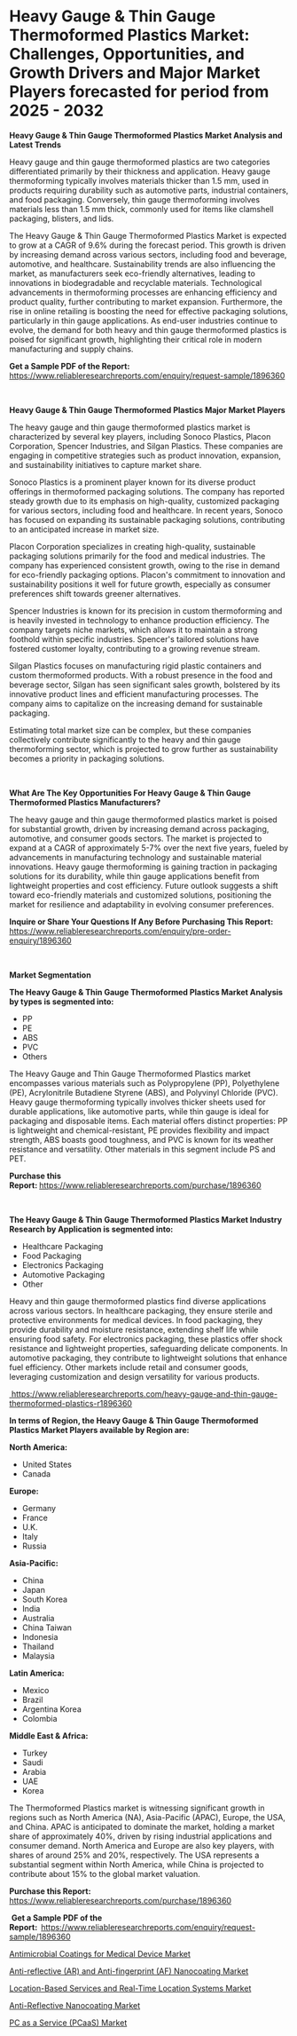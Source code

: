 <p><h1>Heavy Gauge & Thin Gauge Thermoformed Plastics Market: Challenges, Opportunities, and Growth Drivers and Major Market Players forecasted for period from 2025 - 2032</h1></p><p><strong>Heavy Gauge & Thin Gauge Thermoformed Plastics Market Analysis and Latest Trends</strong></p>
<p><p>Heavy gauge and thin gauge thermoformed plastics are two categories differentiated primarily by their thickness and application. Heavy gauge thermoforming typically involves materials thicker than 1.5 mm, used in products requiring durability such as automotive parts, industrial containers, and food packaging. Conversely, thin gauge thermoforming involves materials less than 1.5 mm thick, commonly used for items like clamshell packaging, blisters, and lids.</p><p>The Heavy Gauge & Thin Gauge Thermoformed Plastics Market is expected to grow at a CAGR of 9.6% during the forecast period. This growth is driven by increasing demand across various sectors, including food and beverage, automotive, and healthcare. Sustainability trends are also influencing the market, as manufacturers seek eco-friendly alternatives, leading to innovations in biodegradable and recyclable materials. Technological advancements in thermoforming processes are enhancing efficiency and product quality, further contributing to market expansion. Furthermore, the rise in online retailing is boosting the need for effective packaging solutions, particularly in thin gauge applications. As end-user industries continue to evolve, the demand for both heavy and thin gauge thermoformed plastics is poised for significant growth, highlighting their critical role in modern manufacturing and supply chains.</p></p>
<p><strong>Get a Sample PDF of the Report:&nbsp;</strong> <a href="https://www.reliableresearchreports.com/enquiry/request-sample/1896360?utm_campaign=12&utm_medium=2&utm_source=Github&utm_content=ia&utm_term=28032025&utm_id=heavy-gauge-thin-gauge-thermoformed-plastics">https://www.reliableresearchreports.com/enquiry/request-sample/1896360</a></p>
<p>&nbsp;</p>
<p><strong>Heavy Gauge & Thin Gauge Thermoformed Plastics Major Market Players</strong></p>
<p><p>The heavy gauge and thin gauge thermoformed plastics market is characterized by several key players, including Sonoco Plastics, Placon Corporation, Spencer Industries, and Silgan Plastics. These companies are engaging in competitive strategies such as product innovation, expansion, and sustainability initiatives to capture market share.</p><p>Sonoco Plastics is a prominent player known for its diverse product offerings in thermoformed packaging solutions. The company has reported steady growth due to its emphasis on high-quality, customized packaging for various sectors, including food and healthcare. In recent years, Sonoco has focused on expanding its sustainable packaging solutions, contributing to an anticipated increase in market size.</p><p>Placon Corporation specializes in creating high-quality, sustainable packaging solutions primarily for the food and medical industries. The company has experienced consistent growth, owing to the rise in demand for eco-friendly packaging options. Placon's commitment to innovation and sustainability positions it well for future growth, especially as consumer preferences shift towards greener alternatives.</p><p>Spencer Industries is known for its precision in custom thermoforming and is heavily invested in technology to enhance production efficiency. The company targets niche markets, which allows it to maintain a strong foothold within specific industries. Spencer's tailored solutions have fostered customer loyalty, contributing to a growing revenue stream.</p><p>Silgan Plastics focuses on manufacturing rigid plastic containers and custom thermoformed products. With a robust presence in the food and beverage sector, Silgan has seen significant sales growth, bolstered by its innovative product lines and efficient manufacturing processes. The company aims to capitalize on the increasing demand for sustainable packaging.</p><p>Estimating total market size can be complex, but these companies collectively contribute significantly to the heavy and thin gauge thermoforming sector, which is projected to grow further as sustainability becomes a priority in packaging solutions.</p></p>
<p>&nbsp;</p>
<p><strong>What Are The Key Opportunities For Heavy Gauge & Thin Gauge Thermoformed Plastics Manufacturers?</strong></p>
<p><p>The heavy gauge and thin gauge thermoformed plastics market is poised for substantial growth, driven by increasing demand across packaging, automotive, and consumer goods sectors. The market is projected to expand at a CAGR of approximately 5-7% over the next five years, fueled by advancements in manufacturing technology and sustainable material innovations. Heavy gauge thermoforming is gaining traction in packaging solutions for its durability, while thin gauge applications benefit from lightweight properties and cost efficiency. Future outlook suggests a shift toward eco-friendly materials and customized solutions, positioning the market for resilience and adaptability in evolving consumer preferences.</p></p>
<p><strong>Inquire or Share Your Questions If Any Before Purchasing This Report:</strong> <a href="https://www.reliableresearchreports.com/enquiry/pre-order-enquiry/1896360?utm_campaign=12&utm_medium=2&utm_source=Github&utm_content=ia&utm_term=28032025&utm_id=heavy-gauge-thin-gauge-thermoformed-plastics">https://www.reliableresearchreports.com/enquiry/pre-order-enquiry/1896360</a></p>
<p>&nbsp;</p>
<p><strong>Market Segmentation</strong></p>
<p><strong>The Heavy Gauge & Thin Gauge Thermoformed Plastics Market Analysis by types is segmented into:</strong></p>
<p><ul><li>PP</li><li>PE</li><li>ABS</li><li>PVC</li><li>Others</li></ul></p>
<p><p>The Heavy Gauge and Thin Gauge Thermoformed Plastics market encompasses various materials such as Polypropylene (PP), Polyethylene (PE), Acrylonitrile Butadiene Styrene (ABS), and Polyvinyl Chloride (PVC). Heavy gauge thermoforming typically involves thicker sheets used for durable applications, like automotive parts, while thin gauge is ideal for packaging and disposable items. Each material offers distinct properties: PP is lightweight and chemical-resistant, PE provides flexibility and impact strength, ABS boasts good toughness, and PVC is known for its weather resistance and versatility. Other materials in this segment include PS and PET.</p></p>
<p><strong>Purchase this Report:&nbsp;</strong><a href="https://www.reliableresearchreports.com/purchase/1896360?utm_campaign=12&utm_medium=2&utm_source=Github&utm_content=ia&utm_term=28032025&utm_id=heavy-gauge-thin-gauge-thermoformed-plastics">https://www.reliableresearchreports.com/purchase/1896360</a></p>
<p>&nbsp;</p>
<p><strong>The Heavy Gauge & Thin Gauge Thermoformed Plastics Market Industry Research by Application is segmented into:</strong></p>
<p><ul><li>Healthcare Packaging</li><li>Food Packaging</li><li>Electronics Packaging</li><li>Automotive Packaging</li><li>Other</li></ul></p>
<p><p>Heavy and thin gauge thermoformed plastics find diverse applications across various sectors. In healthcare packaging, they ensure sterile and protective environments for medical devices. In food packaging, they provide durability and moisture resistance, extending shelf life while ensuring food safety. For electronics packaging, these plastics offer shock resistance and lightweight properties, safeguarding delicate components. In automotive packaging, they contribute to lightweight solutions that enhance fuel efficiency. Other markets include retail and consumer goods, leveraging customization and design versatility for various products.</p></p>
<p><a href="https://www.reliableresearchreports.com/heavy-gauge-and-thin-gauge-thermoformed-plastics-r1896360?utm_campaign=12&utm_medium=2&utm_source=Github&utm_content=ia&utm_term=28032025&utm_id=heavy-gauge-thin-gauge-thermoformed-plastics">&nbsp;https://www.reliableresearchreports.com/heavy-gauge-and-thin-gauge-thermoformed-plastics-r1896360</a></p>
<p><strong>In terms of Region, the Heavy Gauge & Thin Gauge Thermoformed Plastics Market Players available by Region are:</strong></p>
<p>
    <p> <strong> North America: </strong>
        <ul>
            <li>United States</li>
            <li>Canada</li>
        </ul>
        </p> 
    <p> <strong> Europe: </strong>
        <ul>
            <li>Germany</li>
            <li>France</li>
            <li>U.K.</li>
            <li>Italy</li>
            <li>Russia</li>
        </ul>
        </p> 
    <p> <strong> Asia-Pacific: </strong>
        <ul>
            <li>China</li>
            <li>Japan</li>
            <li>South Korea</li>
            <li>India</li>
            <li>Australia</li>
            <li>China Taiwan</li>
            <li>Indonesia</li>
            <li>Thailand</li>
            <li>Malaysia</li>
        </ul>
        </p> 
    <p> <strong> Latin America: </strong>
        <ul>
            <li>Mexico</li>
            <li>Brazil</li>
            <li>Argentina Korea</li>
            <li>Colombia</li>
        </ul>
        </p> 
    <p> <strong> Middle East & Africa: </strong>
        <ul>
            <li>Turkey</li>
            <li>Saudi</li>
            <li>Arabia</li>
            <li>UAE</li>
            <li>Korea</li>
        </ul>
    </p>
    </p>
<p><p>The Thermoformed Plastics market is witnessing significant growth in regions such as North America (NA), Asia-Pacific (APAC), Europe, the USA, and China. APAC is anticipated to dominate the market, holding a market share of approximately 40%, driven by rising industrial applications and consumer demand. North America and Europe are also key players, with shares of around 25% and 20%, respectively. The USA represents a substantial segment within North America, while China is projected to contribute about 15% to the global market valuation.</p></p>
<p><strong>Purchase this Report: </strong><a href="https://www.reliableresearchreports.com/purchase/1896360?utm_campaign=12&utm_medium=2&utm_source=Github&utm_content=ia&utm_term=28032025&utm_id=heavy-gauge-thin-gauge-thermoformed-plastics">https://www.reliableresearchreports.com/purchase/1896360</a></p>
<p>&nbsp;<strong>Get a Sample PDF of the Report:&nbsp;&nbsp;</strong><a href="https://www.reliableresearchreports.com/enquiry/request-sample/1896360?utm_campaign=12&utm_medium=2&utm_source=Github&utm_content=ia&utm_term=28032025&utm_id=heavy-gauge-thin-gauge-thermoformed-plastics">https://www.reliableresearchreports.com/enquiry/request-sample/1896360</a></p>
<p><strong></strong></p>
<p><p><a href="https://github.com/seemagarbeha/Market-Research-Report-List-1/blob/main/antimicrobial-coatings-for-medical-device-market.md?utm_campaign=12&utm_medium=2&utm_source=Github&utm_content=ia&utm_term=28032025&utm_id=heavy-gauge-thin-gauge-thermoformed-plastics">Antimicrobial Coatings for Medical Device Market</a></p><p><a href="https://github.com/edderkoliso1/Market-Research-Report-List-1/blob/main/anti-reflective-ar-and-anti-fingerprint-af-nanocoating-market.md?utm_campaign=12&utm_medium=2&utm_source=Github&utm_content=ia&utm_term=28032025&utm_id=heavy-gauge-thin-gauge-thermoformed-plastics">Anti-reflective (AR) and Anti-fingerprint (AF) Nanocoating Market</a></p><p><a href="https://github.com/gorbaicodaro/Market-Research-Report-List-1/blob/main/location-based-services-and-real-time-location-systems-market.md?utm_campaign=12&utm_medium=2&utm_source=Github&utm_content=ia&utm_term=28032025&utm_id=heavy-gauge-thin-gauge-thermoformed-plastics">Location-Based Services and Real-Time Location Systems Market</a></p><p><a href="https://github.com/sarialahipff/Market-Research-Report-List-1/blob/main/anti-reflective-nanocoating-market.md?utm_campaign=12&utm_medium=2&utm_source=Github&utm_content=ia&utm_term=28032025&utm_id=heavy-gauge-thin-gauge-thermoformed-plastics">Anti-Reflective Nanocoating Market</a></p><p><a href="https://github.com/mafeasavzal/Market-Research-Report-List-1/blob/main/pc-as-a-service-pcaas-market.md?utm_campaign=12&utm_medium=2&utm_source=Github&utm_content=ia&utm_term=28032025&utm_id=heavy-gauge-thin-gauge-thermoformed-plastics">PC as a Service (PCaaS) Market</a></p></p>